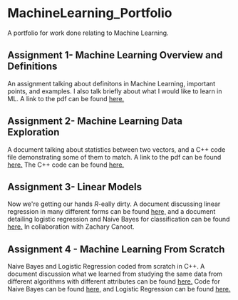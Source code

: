# MachineLearning_Portfolio
A portfolio for work done relating to Machine Learning. 

## Assignment 1- Machine Learning Overview and Definitions
An assignment talking about definitons in Machine Learning, important points, and examples. I also talk briefly about what I would like to learn in ML. A link to the pdf can be found [here.](OverviewOfML.pdf)

## Assignment 2- Machine Learning Data Exploration
A document talking about statistics between two vectors, and a C++ code file demonstrating some of them to match. A link to the pdf can be found [here.](DataExploration/MLDataExploration.pdf) The C++ code can be found [here.](DataExploration/main.cpp)

## Assignment 3- Linear Models 
Now we're getting our hands *R*-eally dirty. A document discussing linear regression in many different forms can be found [here,](LinearModels/Regression.pdf) and a document detailing logistic regression and Naive Bayes for classification can be found [here.](LinearModels/Classification.pdf) In collaboration with Zachary Canoot.

## Assignment 4 - Machine Learning From Scratch
Naive Bayes and Logistic Regression coded from scratch in C++. A document discussion what we learned from studying the same data from different algorithms with different attributes can be found [here.](FromScratch/MachineLearningClassificationFromScratch.pdf) Code for Naive Bayes can be found [here,](FromScratch/NaiveBayes.cpp) and Logistic Regression can be found [here.](FromScratch/LogisticRegressionModel.cpp)